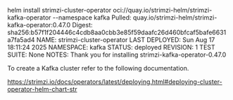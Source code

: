 helm install strimzi-cluster-operator  oci://quay.io/strimzi-helm/strimzi-kafka-operator  --namespace kafka 
Pulled: quay.io/strimzi-helm/strimzi-kafka-operator:0.47.0
Digest: sha256:b57f1f204446c4cdb8aa0cbb3e85f59daafc26d460bfcaf5bafe6631a7fa5ad4
NAME: strimzi-cluster-operator
LAST DEPLOYED: Sun Aug 17 18:11:24 2025
NAMESPACE: kafka
STATUS: deployed
REVISION: 1
TEST SUITE: None
NOTES:
Thank you for installing strimzi-kafka-operator-0.47.0

To create a Kafka cluster refer to the following documentation.

https://strimzi.io/docs/operators/latest/deploying.html#deploying-cluster-operator-helm-chart-str
